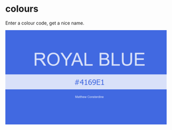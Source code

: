 colours
=======

Enter a colour code, get a nice name.

[![](screenshot.png)](https://consto.uk/colours)

